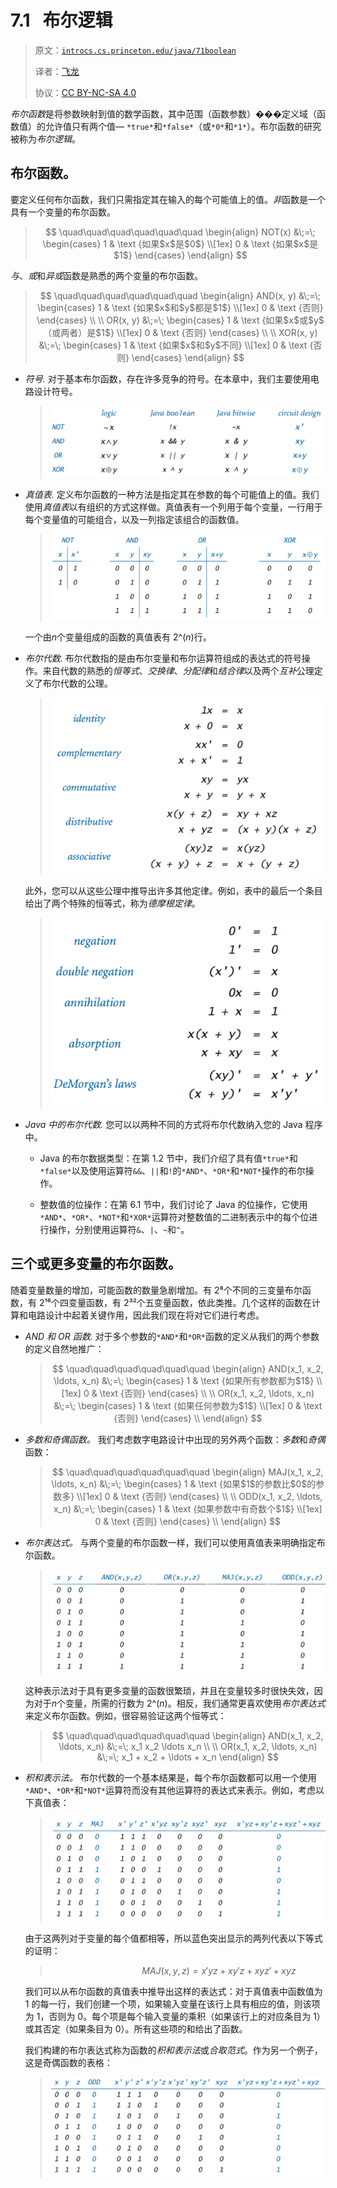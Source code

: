 # 7.1   布尔逻辑

> 原文：[`introcs.cs.princeton.edu/java/71boolean`](https://introcs.cs.princeton.edu/java/71boolean)
> 
> 译者：[飞龙](https://github.com/wizardforcel)
> 
> 协议：[CC BY-NC-SA 4.0](https://creativecommons.org/licenses/by-nc-sa/4.0/)


*布尔函数*是将参数映射到值的数学函数，其中范围（函数参数）���定义域（函数值）的允许值只有两个值— `*true*`和`*false*`（或`*0*`和`*1*`）。布尔函数的研究被称为*布尔逻辑*。

## 布尔函数。

要定义任何布尔函数，我们只需指定其在输入的每个可能值上的值。*非*函数是一个具有一个变量的布尔函数。

> $$ \quad\quad\quad\quad\quad\quad \begin{align} NOT(x) &\;=\; \begin{cases} 1 & \text {如果$x$是$0$} \\[1ex] 0 & \text {如果$x$是$1$} \end{cases} \end{align} $$

*与*、*或*和*异或*函数是熟悉的两个变量的布尔函数。

> $$ \quad\quad\quad\quad\quad\quad \begin{align} AND(x, y) &\;=\; \begin{cases} 1 & \text {如果$x$和$y$都是$1$} \\[1ex] 0 & \text {否则} \end{cases} \\ \\ OR(x, y) &\;=\; \begin{cases} 1 & \text {如果$x$或$y$（或两者）是$1$} \\[1ex] 0 & \text {否则} \end{cases} \\ \\ XOR(x, y) &\;=\; \begin{cases} 1 & \text {如果$x$和$y$不同} \\[1ex] 0 & \text {否则} \end{cases} \end{align} $$

+   *符号.* 对于基本布尔函数，存在许多竞争的符号。在本章中，我们主要使用电路设计符号。

    > ![布尔函数的符号](img/9122ab1aee0670c5cef9dc2202290fb6.png)

+   *真值表.* 定义布尔函数的一种方法是指定其在参数的每个可能值上的值。我们使用*真值表*以有组织的方式这样做。真值表有一个列用于每个变量，一行用于每个变量值的可能组合，以及一列指定该组合的函数值。

    > ![基本函数的真值表](img/6ada0d9c9aad5004277787ae674d55eb.png)

    一个由*n*个变量组成的函数的真值表有 2^(*n*)行。

+   *布尔代数.* 布尔代数指的是由布尔变量和布尔运算符组成的表达式的符号操作。来自代数的熟悉的*恒等式*、*交换律*、*分配律*和*结合律*以及两个*互补*公理定义了布尔代数的公理。

    > ![布尔代数的公理](img/5d264a04515b67474ad5caa74ffb1485.png)

    此外，您可以从这些公理中推导出许多其他定律。例如，表中的最后一个条目给出了两个特殊的恒等式，称为*德摩根定律*。

    > ![布尔代数的恒等式和定理](img/4ab583c44d3467dece06461c502add03.png)

+   *Java 中的布尔代数.* 您可以以两种不同的方式将布尔代数纳入您的 Java 程序中。

    +   Java 的布尔数据类型：在第 1.2 节中，我们介绍了具有值`*true*`和`*false*`以及使用运算符`&&`、`||`和`!`的`*AND*`、`*OR*`和`*NOT*`操作的布尔操作。

    +   整数值的位操作：在第 6.1 节中，我们讨论了 Java 的位操作，它使用`*AND*`、`*OR*`、`*NOT*`和`*XOR*`运算符对整数值的二进制表示中的每个位进行操作，分别使用运算符`&`、`|`、`~`和`^`。

## 三个或更多变量的布尔函数。

随着变量数量的增加，可能函数的数量急剧增加。有 2⁸个不同的三变量布尔函数，有 2¹⁶个四变量函数，有 2³²个五变量函数，依此类推。几个这样的函数在计算和电路设计中起着关键作用，因此我们现在将对它们进行考虑。

+   *AND 和 OR 函数.* 对于多个参数的`*AND*`和`*OR*`函数的定义从我们的两个参数的定义自然地推广：

    > $$ \quad\quad\quad\quad\quad\quad \begin{align} AND(x_1, x_2, \ldots, x_n) &\;=\; \begin{cases} 1 & \text {如果所有参数都为$1$} \\[1ex] 0 & \text {否则} \end{cases} \\ \\ OR(x_1, x_2, \ldots, x_n) &\;=\; \begin{cases} 1 & \text {如果任何参数为$1$} \\[1ex] 0 & \text {否则} \end{cases} \\ \end{align} $$

+   *多数和奇偶函数。* 我们考虑数字电路设计中出现的另外两个函数：*多数*和*奇偶*函数：

    > $$ \quad\quad\quad\quad\quad\quad \begin{align} MAJ(x_1, x_2, \ldots, x_n) &\;=\; \begin{cases} 1 & \text {如果$1$的参数比$0$的参数多} \\[1ex] 0 & \text {否则} \end{cases} \\ \\ ODD(x_1, x_2, \ldots, x_n) &\;=\; \begin{cases} 1 & \text {如果参数中有奇数个$1$} \\[1ex] 0 & \text {否则} \end{cases} \\ \end{align} $$

+   *布尔表达式。* 与两个变量的布尔函数一样，我们可以使用真值表来明确指定布尔函数。

    > ![三个变量的布尔函数真值表](img/7b6e87d0bd133d0ccdd65141644d00e3.png)

    这种表示法对于具有更多变量的函数很繁琐，并且在变量较多时很快失效，因为对于*n*个变量，所需的行数为 2^(*n*)。相反，我们通常更喜欢使用*布尔表达式*来定义布尔函数。例如，很容易验证这两个恒等式：

    > $$ \quad\quad\quad\quad\quad\quad \begin{align} AND(x_1, x_2, \ldots, x_n) &\;=\; x_1 x_2 \ldots x_n \\ \\ OR(x_1, x_2, \ldots, x_n) &\;=\; x_1 + x_2 + \ldots + x_n \end{align} $$

+   *积和表示法。* 布尔代数的一个基本结果是，每个布尔函数都可以用一个使用`*AND*`、`*OR*`和`*NOT*`运算符而没有其他运算符的表达式来表示。例如，考虑以下真值表：

    > ![多数函数 MAJ(x, y, z)的积和表示法的真值表证明](img/561392ea5afc73e6a75626b3c7e600a0.png)

    由于这两列对于变量的每个值都相等，所以蓝色突出显示的两列代表以下等式的证明：

    > $$\quad\quad\quad\quad\quad\quad MAJ(x, y, z) = x'yz + xy'z + xyz' + xyz$$

    我们可以从布尔函数的真值表中推导出这样的表达式：对于真值表中函数值为 1 的每一行，我们创建一个项，如果输入变量在该行上具有相应的值，则该项为 1，否则为 0。每个项是每个输入变量的乘积（如果该行上的对应条目为 1）或其否定（如果条目为 0）。所有这些项的和给出了函数。

    我们构建的布尔表达式称为函数的*积和表示法*或*合取范式*。作为另一个例子，这是奇偶函数的表格：

    > ![奇偶函数 ODD(x, y, z)的积和表示法的真值表证明](img/ff97a6b4de6c9843a8ad67274aeff162.png)
